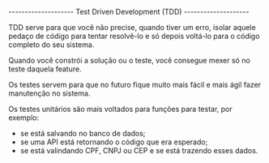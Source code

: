 -------------------- Test Driven Development (TDD) --------------------

TDD serve para que você não precise, quando tiver um erro, isolar aquele pedaço de código para tentar resolvê-lo e só depois voltá-lo para o código completo do seu sistema.

Quando você constrói a solução ou o teste, você consegue mexer só no teste daquela feature.

Os testes servem para que no futuro fique muito mais fácil e mais ágil fazer manutenção no sistema.

Os testes unitários são mais voltados para funções para testar, por exemplo:
- se está salvando no banco de dados;
- se uma API está retornando o código que era esperado;
- se está valindando CPF, CNPJ ou CEP e se está trazendo esses dados.